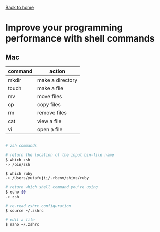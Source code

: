 [Back to home](./README.md)

# Improve your programming performance with shell commands


## Mac

command|action
----|----
mkdir|make a directory
touch|make a file
mv|move files
cp|copy files
rm|remove files
cat|view a file
vi|open a file


```bash

# zsh commands

# return the location of the input bin-file name
$ which zsh
-> /bin/zsh

$ which ruby
-> /Users/yutafujii/.rbenv/shims/ruby

# return which shell command you're using
$ echo $0
-> zsh

# re-read zshrc configuration
$ source ~/.zshrc

# edit a file
$ nano ~/.zshrc

```
